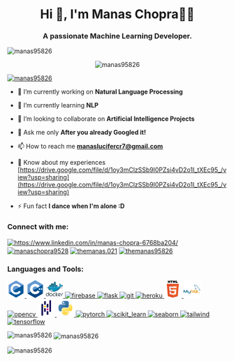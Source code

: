 <h1 align="center">Hi 👋, I'm Manas Chopra🐳🌟</h1>
<h3 align="center">A passionate Machine Learning Developer.</h3>

<p align="left"> <img src="https://komarev.com/ghpvc/?username=manas95826&label=Profile%20views&color=0e75b6&style=flat" alt="manas95826" /> </p>
<p align="center">
  <img src="[https://www.google.com/url?sa=i&url=https%3A%2F%2Fgithub.com%2Frudrabarad%2FGifs&psig=AOvVaw0itpDGuYniBTo_y9R59szZ&ust=1691775077591000&source=images&cd=vfe&opi=89978449&ved=0CBEQjRxqFwoTCIDZx7bP0oADFQAAAAAdAAAAABAE](https://www.google.com/url?sa=i&url=https%3A%2F%2Ftenor.com%2Fview%2Fmachine-learning-artificial-intelligence-gif-24276483&psig=AOvVaw0jNOgE9bTZ1fsD4G0PPw9X&ust=1691775790890000&source=images&cd=vfe&opi=89978449&ved=0CBEQjRxqFwoTCKDr4YrS0oADFQAAAAAdAAAAABAR)" alt="manas95826"/>
</p>


<p align="left"> <a href="https://github.com/ryo-ma/github-profile-trophy"><img src="https://github-profile-trophy.vercel.app/?username=manas95826" alt="manas95826" /></a> </p>

- 🔭 I’m currently working on **Natural Language Processing**

- 🌱 I’m currently learning **NLP**

- 👯 I’m looking to collaborate on **Artificial Intelligence Projects**

- 💬 Ask me only **After you already Googled it!**

- 📫 How to reach me **manaslucifercr7@gmail.com**

- 📄 Know about my experiences [https://drive.google.com/file/d/1oy3mClzSSb9l0PZsi4vD2o1I_tXEc95_/view?usp=sharing](https://drive.google.com/file/d/1oy3mClzSSb9l0PZsi4vD2o1I_tXEc95_/view?usp=sharing)

- ⚡ Fun fact **I dance when I'm alone :D**

<h3 align="left">Connect with me:</h3>
<p align="left">
<a href="https://linkedin.com/in/https://www.linkedin.com/in/manas-chopra-6768ba204/" target="blank"><img align="center" src="https://raw.githubusercontent.com/rahuldkjain/github-profile-readme-generator/master/src/images/icons/Social/linked-in-alt.svg" alt="https://www.linkedin.com/in/manas-chopra-6768ba204/" height="30" width="40" /></a>
<a href="https://kaggle.com/manaschopra9528" target="blank"><img align="center" src="https://raw.githubusercontent.com/rahuldkjain/github-profile-readme-generator/master/src/images/icons/Social/kaggle.svg" alt="manaschopra9528" height="30" width="40" /></a>
<a href="https://instagram.com/themanas.021" target="blank"><img align="center" src="https://raw.githubusercontent.com/rahuldkjain/github-profile-readme-generator/master/src/images/icons/Social/instagram.svg" alt="themanas.021" height="30" width="40" /></a>
<a href="https://www.codechef.com/users/themanas95826" target="blank"><img align="center" src="https://cdn.jsdelivr.net/npm/simple-icons@3.1.0/icons/codechef.svg" alt="themanas95826" height="30" width="40" /></a>
</p>

<h3 align="left">Languages and Tools:</h3>
<p align="left"> <a href="https://www.cprogramming.com/" target="_blank" rel="noreferrer"> <img src="https://raw.githubusercontent.com/devicons/devicon/master/icons/c/c-original.svg" alt="c" width="40" height="40"/> </a> <a href="https://www.w3schools.com/cpp/" target="_blank" rel="noreferrer"> <img src="https://raw.githubusercontent.com/devicons/devicon/master/icons/cplusplus/cplusplus-original.svg" alt="cplusplus" width="40" height="40"/> </a> <a href="https://www.docker.com/" target="_blank" rel="noreferrer"> <img src="https://raw.githubusercontent.com/devicons/devicon/master/icons/docker/docker-original-wordmark.svg" alt="docker" width="40" height="40"/> </a> <a href="https://firebase.google.com/" target="_blank" rel="noreferrer"> <img src="https://www.vectorlogo.zone/logos/firebase/firebase-icon.svg" alt="firebase" width="40" height="40"/> </a> <a href="https://flask.palletsprojects.com/" target="_blank" rel="noreferrer"> <img src="https://www.vectorlogo.zone/logos/pocoo_flask/pocoo_flask-icon.svg" alt="flask" width="40" height="40"/> </a> <a href="https://git-scm.com/" target="_blank" rel="noreferrer"> <img src="https://www.vectorlogo.zone/logos/git-scm/git-scm-icon.svg" alt="git" width="40" height="40"/> </a> <a href="https://heroku.com" target="_blank" rel="noreferrer"> <img src="https://www.vectorlogo.zone/logos/heroku/heroku-icon.svg" alt="heroku" width="40" height="40"/> </a> <a href="https://www.w3.org/html/" target="_blank" rel="noreferrer"> <img src="https://raw.githubusercontent.com/devicons/devicon/master/icons/html5/html5-original-wordmark.svg" alt="html5" width="40" height="40"/> </a> <a href="https://www.mysql.com/" target="_blank" rel="noreferrer"> <img src="https://raw.githubusercontent.com/devicons/devicon/master/icons/mysql/mysql-original-wordmark.svg" alt="mysql" width="40" height="40"/> </a> <a href="https://opencv.org/" target="_blank" rel="noreferrer"> <img src="https://www.vectorlogo.zone/logos/opencv/opencv-icon.svg" alt="opencv" width="40" height="40"/> </a> <a href="https://pandas.pydata.org/" target="_blank" rel="noreferrer"> <img src="https://raw.githubusercontent.com/devicons/devicon/2ae2a900d2f041da66e950e4d48052658d850630/icons/pandas/pandas-original.svg" alt="pandas" width="40" height="40"/> </a> <a href="https://www.python.org" target="_blank" rel="noreferrer"> <img src="https://raw.githubusercontent.com/devicons/devicon/master/icons/python/python-original.svg" alt="python" width="40" height="40"/> </a> <a href="https://pytorch.org/" target="_blank" rel="noreferrer"> <img src="https://www.vectorlogo.zone/logos/pytorch/pytorch-icon.svg" alt="pytorch" width="40" height="40"/> </a> <a href="https://scikit-learn.org/" target="_blank" rel="noreferrer"> <img src="https://upload.wikimedia.org/wikipedia/commons/0/05/Scikit_learn_logo_small.svg" alt="scikit_learn" width="40" height="40"/> </a> <a href="https://seaborn.pydata.org/" target="_blank" rel="noreferrer"> <img src="https://seaborn.pydata.org/_images/logo-mark-lightbg.svg" alt="seaborn" width="40" height="40"/> </a> <a href="https://tailwindcss.com/" target="_blank" rel="noreferrer"> <img src="https://www.vectorlogo.zone/logos/tailwindcss/tailwindcss-icon.svg" alt="tailwind" width="40" height="40"/> </a> <a href="https://www.tensorflow.org" target="_blank" rel="noreferrer"> <img src="https://www.vectorlogo.zone/logos/tensorflow/tensorflow-icon.svg" alt="tensorflow" width="40" height="40"/> </a> </p>

<p><img align="left" src="https://github-readme-stats.vercel.app/api/top-langs?username=manas95826&show_icons=true&locale=en&layout=compact" alt="manas95826" /></p>

<p>&nbsp;<img align="center" src="https://github-readme-stats.vercel.app/api?username=manas95826&show_icons=true&locale=en" alt="manas95826" /></p>

<p><img align="center" src="https://github-readme-streak-stats.herokuapp.com/?user=manas95826&" alt="manas95826" /></p>
